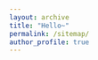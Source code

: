 ```yaml
---
layout: archive
title: "Hello~"
permalink: /sitemap/
author_profile: true
---
```


<div id="clustrmaps-container" style="display: flex; justify-content: center; align-items: center;" style="width: 500px;">
  <script type="text/javascript" id="clustrmaps" src="//clustrmaps.com/map_v2.js?d=UBZjxLR8-IEyUg-87Gwe1QdUBb5_7pVF0aI2ReETFso&cl=ffffff&w=a"></script>
</div>
